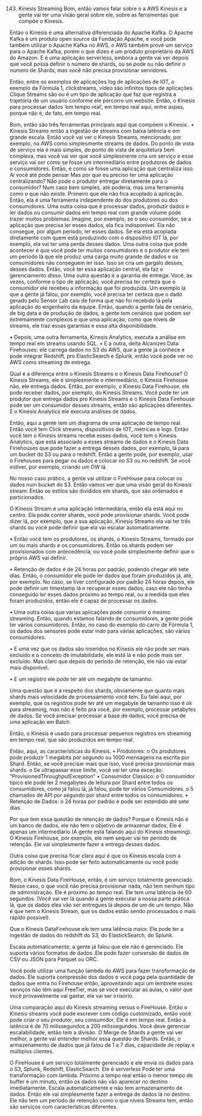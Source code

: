 143. Kinesis Streaming
Bom, então vamos falar sobre o a AWS Kinesis e a gente vai ter uma visão geral sobre ele, sobre as ferramentas que compõe o Kinesis.

Então o Kinesis é uma alternativa diferenciada do Apache Kafka. O Apache Kafka é um produto open source da Fundação Apache, e você pode também utilizar o Apache Kafka no AWS, o AWS também provê um serviço para o Apache Kafka, porém o que dizes é um produto proprietário da AWS do Amazon. E é uma aplicação serverless, embora a gente vai ver depois que você possa definir o número de shards, ou se pode ou não definir o número de Shards, mas você não precisa provisionar servidores.

Então, entre os exemplos de aplicações log de aplicações de IOT, o exemplo da Fórmula 1, clickstreams, vídeo são infinitos tipos de aplicações.
Clique Streams são ou é um tipo de aplicação que faz que registra a trajetória de um usuário conforme ele percorre um website. Então, o Kinesis para processar dados ‘em tempo real’, em tempo real aqui, entre aspas, porque não é, de fato, em tempo real.

Bom, então são três ferramentas principais aqui que compõem o Kinesis .
•	Kinesis Streams então a ingestão de streams com baixa latência e em grande escala. Então você vai ver o Kinesis Streams, mencionado, por exemplo, na AWS como simplesmente streams de dados. Do ponto de vista de serviço ela é mais simples, do ponto de vista de arquitetura bem complexa, mas você vai ver que você simplesmente cria um serviço e esse serviço vai ser como se fosse um intermediário entre produtores de dados e consumidores. 
Então, é como se fosse uma aplicação que centraliza isso. Aí você até pode pensar Mas por que eu preciso ter uma aplicação centralizando? Não pode o produtor entregar diretamente para o consumidor? Num caso bem simples, até poderia, mas uma ferramenta como o que não existe. Primeiro que ele não fica acoplado à aplicação. Então, ela é uma ferramenta independente do dos produtores ou dos consumidores. Uma outra coisa que é processar dados, produzir dados e ler dados ou consumir dados em tempo real com grande volume pode trazer muitos problemas. Imagine, por exemplo, se o seu consumidor, se a aplicação que precisa ler esses dados, ela fica indisponível. Ela não consegue, por algum período, ler esses dados. Se ela está acoplada diretamente com quem está produzindo com o dispositivo IOT lá, por exemplo, ela vai ter uma perda desses dados. 
Uma outra coisa que pode acontecer é que você pode ter muitos consumidores e o produtor ele tem um período lá que ele produz uma carga muito grande de dados e os consumidores não conseguem ler isso. Isso se cria um gargalo desses, desses dados. Então, você ter essa aplicação central, ela faz o gerenciamento disso. 
Uma outra questão é a garantia de entrega: Você, às vezes, conforme o tipo de aplicação, você precisa ter certeza que o consumidor ele recebeu a informação que foi produzida. 
Um exemplo lá que a gente já falou, por exemplo, você precisa ter certeza que o dado gerado pelo Sensor Lab caiu de forma que não foi recebido lá pela aplicação do engenheiro da equipe. Então, quando a gente fala de cenário, de big data e de produção de dados, a gente tem cenários que podem ser extremamente complexos e que uma aplicação, como que níveis de streams, ele traz essas garantias e essa alta disponibilidade.

•	Depois, uma outra ferramenta, Kinesis Analytics, executa a análise em tempo real em streams usando SQL.
•	E a outra, deita Alcanizes Data Firehouses: ele carrega dados no S3 do AWS, que a gente já conhece e pode integrar Redshift, pro ElasticSearch e Splunk, então você pode ver no AWS como streaming de entrega.

Qual é a diferença entre o Kinesis Streams e o Kinesis Data Firehouse?
O Kinesis Streams, ele é simplesmente o intermediário, o Kinesis Firehouse  não,  ele entrega dados. Então, por exemplo, o Kinesis Data Firehouse, ele pode receber dados, por exemplo, do Kinesis Streams.
Você pode ter um produtor que entrega dados pro Kinesis Streams e o Kinesis Data Firehouse pode ser um consumidor desses streams, então são aplicações diferentes.
E o Kinesis Analytics ele executa análises de dados.

Então, aqui a gente tem um diagrama de uma aplicação de tempo real. Então você tem Click streams, dispositivos de IOT, métricas e logs. Então você tem o Kinesis streams recebe esses dados, você tem o Kinesis Analytics, que está associado a esses streams de dados e o Kinesis Data Firiehouses que pode fazer a entrega desses dados, por exemplo, lá para um bucket do S3 ou para o redshift. Então a gente pode, por exemplo, usar o Firehouses para pegar os dados e colocar no S3 ou no redshift.
Se você estiver, por exemplo, criando um DW lá.

No nosso caso prático, a gente vai utilizar o FireHouse para colocar os dados num bucket do S3.
Então vamos ver que uma visão geral do Kinesis stream: Então os estilos são divididos em shards, que são ordenados e particionados.

O Kinesis Stream é uma aplicação intermediária, então ela está aqui no centro.
Ela pode conter shards, você pode provisionar shards. Você pode dizer lá, por exemplo, que a sua aplicação, Kinesis Streams ela vai ter três shards ou você pode definir que ela vai escalar automaticamente.

•	Então você tem os produtores, os shards, o Kinesis Streams, formado por um ou mais shards e os consumidores. Então os shards podem ser provisionados com antecedência, ou você pode simplesmente definir que o próprio AWS vai definir.

•	Retenção de dados é de 24 horas por padrão, podendo chegar até sete dias. Então, o consumidor ele pode ler dados que foram produzidos já, até, por exemplo. No caso, se tiver configurado por padrão 24 horas depois, ele pode definir um timestamp lá e recuperar esses dados, caso ele não tenha conseguido ler esses dados próximo ao tempo real, ou a medida que eles foram produzidos, então ele é capaz de processar os dados.

•	Uma outra coisa que várias aplicações pode consumir o mesmo streaming. Então, quando estamos falando de consumidores, a gente pode ter vários consumidores. Então, no caso do exemplo do carro de Fórmula 1, os dados dos sensores pode estar indo para várias aplicações, são vários consumidores.

•	E uma vez que os dados são inseridos no Kinesis ele não pode ser mais excluído e o conceito de imutabilidade, ele está lá e não pode mais ser excluído. Mas claro que depois do período de retenção, ele não vai estar mais disponível.

•	E um registro ele pode ter até um megabyte de tamanho.


Uma questão que é a respeito dos shards, obviamente que quanto mais shards mais velocidade de processamento você tem.
Eu falei aqui, por exemplo, que os registros pode ter até um megabyte de tamanho Isso é ok para streaming, mas não é feito pra você, por exemplo, processar petabytes de dados. Se você precisar processar a base de dados, você precisa de uma aplicação em Batch.

Então, o Kinesis é usado para processar pequenos registros em streaming em tempo real, que são produzidos em tempo real.

Então, aqui, as características do Kinesis. 
•	Produtores:
o	Os produtores pode produzir 1 megabits por segundo ou 1000 mensagens na escrita por Shard. Então, se você precisar mais que isso, você precisa provisionar mais shards.
o	Se ultrapassar esse limite, você vai ter uma exceção: “ProvisionedThroughputException”
•	Consumidor Classico:
o	O consumidor típico ele pode ler 2 megabytes de leitura por Shard entre todos os consumidores, como já falou lá, já falou, pode ter vários Consumidores.
o	5 chamados de API por segundo por shard entre todos os consumidores.
•	Retenção de Dados:
o	24 horas por padrão e pode ser estendido até sete dias.

Por que tem essa questão de retenção de dados?
Porque o Kinesis não é um banco de dados, ele não tem o objetivo de armazenar dados, Ele é apenas um intermediário (A gente está falando aqui do Kinesis streaming).
O Kinesis Firehouse, por exemplo, ele nem sequer vai ter período de retenção.
Ele vai simplesmente fazer a entrega desses dados.

Outra coisa que precisa ficar clara aqui é que os Kinesis escala com a adição de shards. Isso pode ser feito automaticamente ou você pode provisionar esses shards.

Bom, o Kinesis Data FireHouse, então, é um serviço totalmente gerenciado.
Nesse caso, o que você não precisa provisionar nada, não tem nenhum tipo de administração. Ele é próximo ao tempo real. Ele tem uma latência de 60 segundos. (Você vai ver lá quando a gente executar a nossa parte prática lá, que os dados eles vão ser entregues lá depois de um de um tempo. Não é que nem o Kinesis Stream, que os dados estão sendo processados o mais rápido possível).

Que o Kinesis DataFirehouse ele tem uma latência maior. Ele pode ter a ingestão de dados do redshift do S3, do ElastickSearch, do Splunk.

Escala automaticamente, a gente já falou que ele não é gerenciado. Ele suporta vários formatos de dados. Ele pode fazer conversão de dados de CSV ou JSON para Parquet ou ORC.

Você pode utilizar uma função lambda do AWS para fazer transformação de dados. Ele suporta compressão dos dados e você paga pela quantidade de dados que entra no Firehouse então,  aproveitando aqui um lembrete esses serviços não têm aqui FreeTier, mas se você executar as aulas, o valor que você provavelmente vai gastar, ele vai ser irrisório.

Uma comparação aqui do Kinesis streaming versus o FireHouse.
Então o Kinesis streams você pode escrever com código customizado, então você pode criar o seu produtor, seu consumidor, Ele é em tempo real. Então a latência é de 70 milissegundos a 200 milissegundos. Você deve gerenciar escalabilidade, então tem a divisão. O Merge de Shards a gente vai ver melhor, a gente vai entender melhor essa questão de Shards. Então, o armazenamento de dados que já falou de 1 a 7 dias, capacidade de replay e múltiplos clientes.

O FireHouse é um serviço totalmente gerenciado e ele envia os dados para o S3, Splunk, Redshift, ElasticSearch. Ele é serverless Pode ter uma transformação com lambda.
Próximo a tempo real então o menor tempo de buffer é um minuto, então os dados não vão aparecer no destino imediatamente. Escala automaticamente e não tem armazenamento de dados. Então ele vai simplesmente fazer a entrega de dados lá no destino. Ele não tem um período de retenção como o que níveis Streams tem, então são serviços com características diferentes.